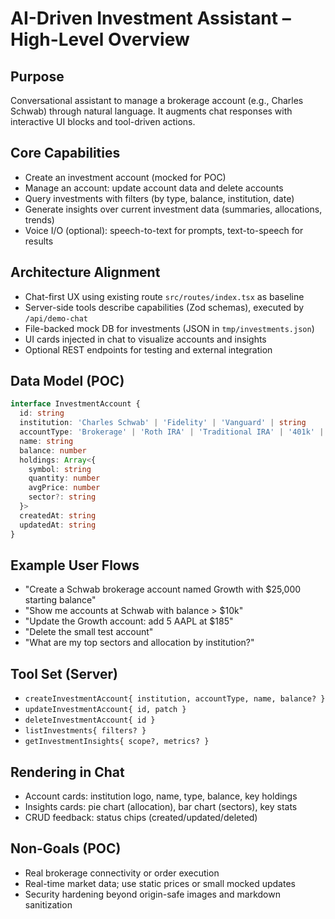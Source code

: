 # AI-Driven Investment Assistant – High-Level Overview

## Purpose
Conversational assistant to manage a brokerage account (e.g., Charles Schwab) through natural language. It augments chat responses with interactive UI blocks and tool-driven actions.

## Core Capabilities
- Create an investment account (mocked for POC)
- Manage an account: update account data and delete accounts
- Query investments with filters (by type, balance, institution, date)
- Generate insights over current investment data (summaries, allocations, trends)
- Voice I/O (optional): speech-to-text for prompts, text-to-speech for results

## Architecture Alignment
- Chat-first UX using existing route `src/routes/index.tsx` as baseline
- Server-side tools describe capabilities (Zod schemas), executed by `/api/demo-chat`
- File-backed mock DB for investments (JSON in `tmp/investments.json`)
- UI cards injected in chat to visualize accounts and insights
- Optional REST endpoints for testing and external integration

## Data Model (POC)
```ts
interface InvestmentAccount {
  id: string
  institution: 'Charles Schwab' | 'Fidelity' | 'Vanguard' | string
  accountType: 'Brokerage' | 'Roth IRA' | 'Traditional IRA' | '401k' | string
  name: string
  balance: number
  holdings: Array<{
    symbol: string
    quantity: number
    avgPrice: number
    sector?: string
  }>
  createdAt: string
  updatedAt: string
}
```

## Example User Flows
- "Create a Schwab brokerage account named Growth with $25,000 starting balance"
- "Show me accounts at Schwab with balance > $10k"
- "Update the Growth account: add 5 AAPL at $185"
- "Delete the small test account"
- "What are my top sectors and allocation by institution?"

## Tool Set (Server)
- `createInvestmentAccount{ institution, accountType, name, balance? }`
- `updateInvestmentAccount{ id, patch }`
- `deleteInvestmentAccount{ id }`
- `listInvestments{ filters? }`
- `getInvestmentInsights{ scope?, metrics? }`

## Rendering in Chat
- Account cards: institution logo, name, type, balance, key holdings
- Insights cards: pie chart (allocation), bar chart (sectors), key stats
- CRUD feedback: status chips (created/updated/deleted)

## Non-Goals (POC)
- Real brokerage connectivity or order execution
- Real-time market data; use static prices or small mocked updates
- Security hardening beyond origin-safe images and markdown sanitization
